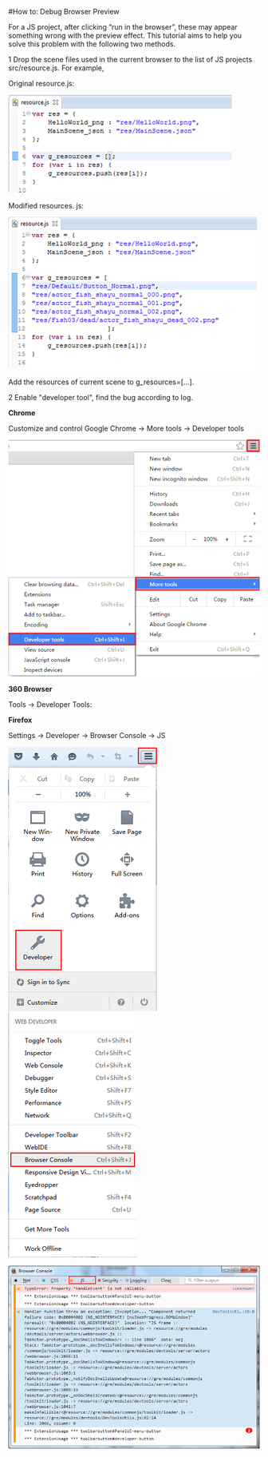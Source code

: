 #How to: Debug Browser Preview

For a JS project, after clicking “run in the browser”, these may appear something wrong with the preview effect. This tutorial aims to help you solve this problem with the following two methods. 

1 Drop the scene files used in the current browser to the list of JS projects src/resource.js. For example, 

   Original resource.js:

![image](res_en/image001.png)

   Modified resources. js: 

![image](res_en/image002.png)   

  Add the resources of current scene to g_resources=[...].

2 Enable "developer tool", find the bug according to log. 

**Chrome**

   Customize and control Google Chrome -> More tools -> Developer tools

![image](res_en/image003.png)   

**360 Browser**
  
   Tools -> Developer Tools:

**Firefox**

Settings -> Developer -> Browser Console -> JS

![image](res_en/image006.png) ![image](res_en/image007.png)
   
![image](res_en/image008.png) 

 


